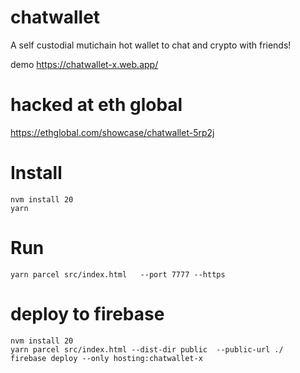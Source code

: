 # chatwallet

A self custodial mutichain hot wallet to chat and crypto with friends!

demo https://chatwallet-x.web.app/

# hacked at eth global
https://ethglobal.com/showcase/chatwallet-5rp2j


# Install

```
nvm install 20
yarn
```

# Run

```
yarn parcel src/index.html   --port 7777 --https
```

# deploy to firebase

```
nvm install 20
yarn parcel src/index.html --dist-dir public  --public-url ./
firebase deploy --only hosting:chatwallet-x
```

